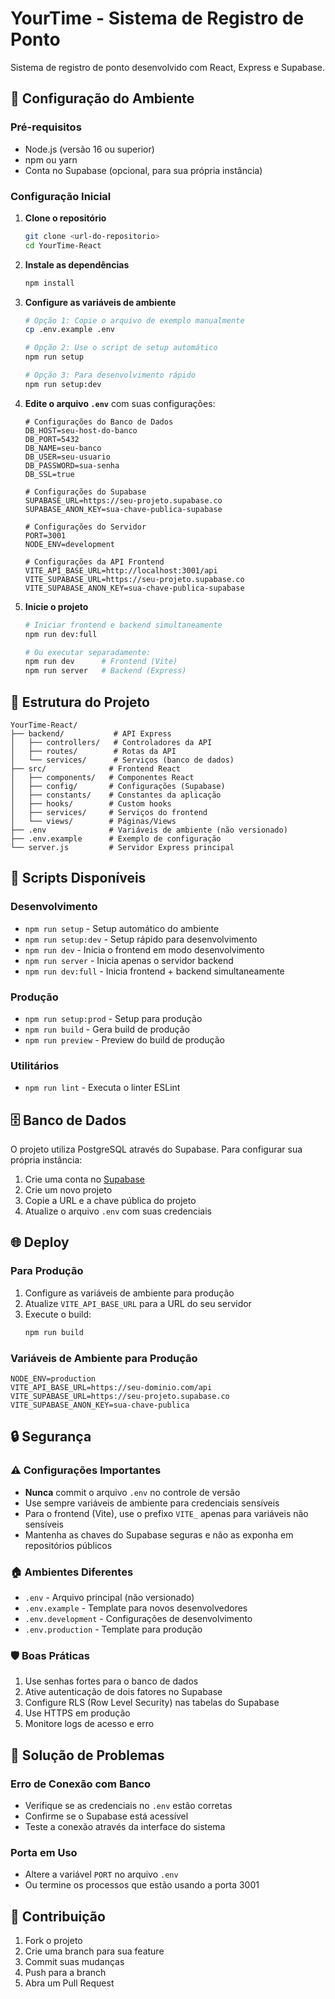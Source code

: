 # YourTime - Sistema de Registro de Ponto

Sistema de registro de ponto desenvolvido com React, Express e Supabase.

## 🚀 Configuração do Ambiente

### Pré-requisitos

- Node.js (versão 16 ou superior)
- npm ou yarn
- Conta no Supabase (opcional, para sua própria instância)

### Configuração Inicial

1. **Clone o repositório**
   ```bash
   git clone <url-do-repositorio>
   cd YourTime-React
   ```

2. **Instale as dependências**
   ```bash
   npm install
   ```

3. **Configure as variáveis de ambiente**
   ```bash
   # Opção 1: Copie o arquivo de exemplo manualmente
   cp .env.example .env
   
   # Opção 2: Use o script de setup automático
   npm run setup
   
   # Opção 3: Para desenvolvimento rápido
   npm run setup:dev
   ```

4. **Edite o arquivo `.env`** com suas configurações:
   ```env
   # Configurações do Banco de Dados
   DB_HOST=seu-host-do-banco
   DB_PORT=5432
   DB_NAME=seu-banco
   DB_USER=seu-usuario
   DB_PASSWORD=sua-senha
   DB_SSL=true

   # Configurações do Supabase
   SUPABASE_URL=https://seu-projeto.supabase.co
   SUPABASE_ANON_KEY=sua-chave-publica-supabase

   # Configurações do Servidor
   PORT=3001
   NODE_ENV=development

   # Configurações da API Frontend
   VITE_API_BASE_URL=http://localhost:3001/api
   VITE_SUPABASE_URL=https://seu-projeto.supabase.co
   VITE_SUPABASE_ANON_KEY=sua-chave-publica-supabase
   ```

5. **Inicie o projeto**
   ```bash
   # Iniciar frontend e backend simultaneamente
   npm run dev:full

   # Ou executar separadamente:
   npm run dev      # Frontend (Vite)
   npm run server   # Backend (Express)
   ```

## 📁 Estrutura do Projeto

```
YourTime-React/
├── backend/           # API Express
│   ├── controllers/   # Controladores da API
│   ├── routes/        # Rotas da API
│   └── services/      # Serviços (banco de dados)
├── src/              # Frontend React
│   ├── components/   # Componentes React
│   ├── config/       # Configurações (Supabase)
│   ├── constants/    # Constantes da aplicação
│   ├── hooks/        # Custom hooks
│   ├── services/     # Serviços do frontend
│   └── views/        # Páginas/Views
├── .env              # Variáveis de ambiente (não versionado)
├── .env.example      # Exemplo de configuração
└── server.js         # Servidor Express principal
```

## 🔧 Scripts Disponíveis

### Desenvolvimento
- `npm run setup` - Setup automático do ambiente
- `npm run setup:dev` - Setup rápido para desenvolvimento  
- `npm run dev` - Inicia o frontend em modo desenvolvimento
- `npm run server` - Inicia apenas o servidor backend
- `npm run dev:full` - Inicia frontend + backend simultaneamente

### Produção
- `npm run setup:prod` - Setup para produção
- `npm run build` - Gera build de produção
- `npm run preview` - Preview do build de produção

### Utilitários
- `npm run lint` - Executa o linter ESLint

## 🗄️ Banco de Dados

O projeto utiliza PostgreSQL através do Supabase. Para configurar sua própria instância:

1. Crie uma conta no [Supabase](https://supabase.com)
2. Crie um novo projeto
3. Copie a URL e a chave pública do projeto
4. Atualize o arquivo `.env` com suas credenciais

## 🌐 Deploy

### Para Produção

1. Configure as variáveis de ambiente para produção
2. Atualize `VITE_API_BASE_URL` para a URL do seu servidor
3. Execute o build:
   ```bash
   npm run build
   ```

### Variáveis de Ambiente para Produção

```env
NODE_ENV=production
VITE_API_BASE_URL=https://seu-dominio.com/api
VITE_SUPABASE_URL=https://seu-projeto.supabase.co
VITE_SUPABASE_ANON_KEY=sua-chave-publica
```

## 🔒 Segurança

### ⚠️ Configurações Importantes
- **Nunca** commit o arquivo `.env` no controle de versão
- Use sempre variáveis de ambiente para credenciais sensíveis
- Para o frontend (Vite), use o prefixo `VITE_` apenas para variáveis não sensíveis
- Mantenha as chaves do Supabase seguras e não as exponha em repositórios públicos

### 🏠 Ambientes Diferentes
- `.env` - Arquivo principal (não versionado)
- `.env.example` - Template para novos desenvolvedores  
- `.env.development` - Configurações de desenvolvimento
- `.env.production` - Template para produção

### 🛡️ Boas Práticas
1. Use senhas fortes para o banco de dados
2. Ative autenticação de dois fatores no Supabase
3. Configure RLS (Row Level Security) nas tabelas do Supabase
4. Use HTTPS em produção
5. Monitore logs de acesso e erro

## 🐛 Solução de Problemas

### Erro de Conexão com Banco
- Verifique se as credenciais no `.env` estão corretas
- Confirme se o Supabase está acessível
- Teste a conexão através da interface do sistema

### Porta em Uso
- Altere a variável `PORT` no arquivo `.env`
- Ou termine os processos que estão usando a porta 3001

## 🤝 Contribuição

1. Fork o projeto
2. Crie uma branch para sua feature
3. Commit suas mudanças
4. Push para a branch
5. Abra um Pull Request
